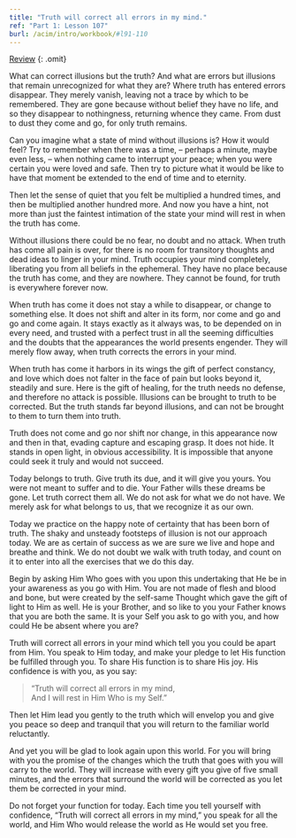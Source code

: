 ```yaml
---
title: "Truth will correct all errors in my mind."
ref: "Part 1: Lesson 107"
burl: /acim/intro/workbook/#l91-110
---
```


<a class="hide-review" href="/acim/workbook/l119/#l107">Review</a>
{: .omit}

What can correct illusions but the truth? And what are errors but
illusions that remain unrecognized for what they are? Where truth has
entered errors disappear. They merely vanish, leaving not a trace by
which to be remembered. They are gone because without belief they have
no life, and so they disappear to nothingness, returning whence they
came. From dust to dust they come and go, for only truth remains.

Can you imagine what a state of mind without illusions is? How it would
feel? Try to remember when there was a time, – perhaps a minute, maybe
even less, – when nothing came to interrupt your peace; when you were
certain you were loved and safe. Then try to picture what it would be
like to have that moment be extended to the end of time and to eternity.

Then let the sense of quiet that you felt be multiplied a hundred times,
and then be multiplied another hundred more. And now you have a hint,
not more than just the faintest intimation of the state your mind will
rest in when the truth has come.

Without illusions there could be no fear, no doubt and no attack. When
truth has come all pain is over, for there is no room for transitory
thoughts and dead ideas to linger in your mind. Truth occupies your mind
completely, liberating you from all beliefs in the ephemeral. They have
no place because the truth has come, and they are nowhere. They cannot
be found, for truth is everywhere forever now.

When truth has come it does not stay a while to disappear, or change to
something else. It does not shift and alter in its form, nor come and go
and go and come again. It stays exactly as it always was, to be depended
on in every need, and trusted with a perfect trust in all the seeming
difficulties and the doubts that the appearances the world presents
engender. They will merely flow away, when truth corrects the errors in
your mind.

When truth has come it harbors in its wings the gift of perfect
constancy, and love which does not falter in the face of pain but looks
beyond it, steadily and sure. Here is the gift of healing, for the truth
needs no defense, and therefore no attack is possible. Illusions can be
brought to truth to be corrected. But the truth stands far beyond
illusions, and can not be brought to them to turn them into truth.

Truth does not come and go nor shift nor change, in this appearance now
and then in that, evading capture and escaping grasp. It does not hide.
It stands in open light, in obvious accessibility. It is impossible that
anyone could seek it truly and would not succeed.

Today belongs to truth. Give truth its due, and it will give you yours.
You were not meant to suffer and to die. Your Father wills these dreams
be gone. Let truth correct them all. We do not ask for what we do not
have. We merely ask for what belongs to us, that we recognize it as our
own.

Today we practice on the happy note of certainty that has been born of
truth. The shaky and unsteady footsteps of illusion is not our approach
today. We are as certain of success as we are sure we live and hope and
breathe and think. We do not doubt we walk with truth today, and count
on it to enter into all the exercises that we do this day.

Begin by asking Him Who goes with you upon this undertaking that He be
in your awareness as you go with Him. You are not made of flesh and blood
and bone, but were created by the self-same Thought which gave the gift
of light to Him as well. He is your Brother, and so like to you your
Father knows that you are both the same. It is your Self you ask to go
with you, and how could He be absent where you are?

Truth will correct all errors in your mind which tell you you could be
apart from Him. You speak to Him today, and make your pledge to let His
function be fulfilled through you. To share His function is to share His
joy. His confidence is with you, as you say:

> “Truth will correct all errors in my mind,<br/>
> And I will rest in Him Who is my Self.”

Then let Him lead you gently to the truth which will envelop you and
give you peace so deep and tranquil that you will return to the familiar
world reluctantly.

And yet you will be glad to look again upon this world. For you will
bring with you the promise of the changes which the truth that
goes with you will carry to the world. They will increase with every
gift you give of five small minutes, and the errors that surround the
world will be corrected as you let them be corrected in your mind.

Do not forget your function for today. Each time you tell yourself with
confidence, “Truth will correct all errors in my mind,” you speak for
all the world, and Him Who would release the world as He would set you
free.

